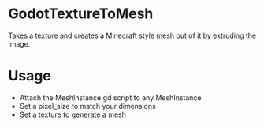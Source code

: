 # GodotTextureToMesh
Takes a texture and creates a Minecraft style mesh out of it by extruding the image.

# Usage
- Attach the MeshInstance.gd script to any MeshInstance
- Set a pixel_size to match your dimensions
- Set a texture to generate a mesh

